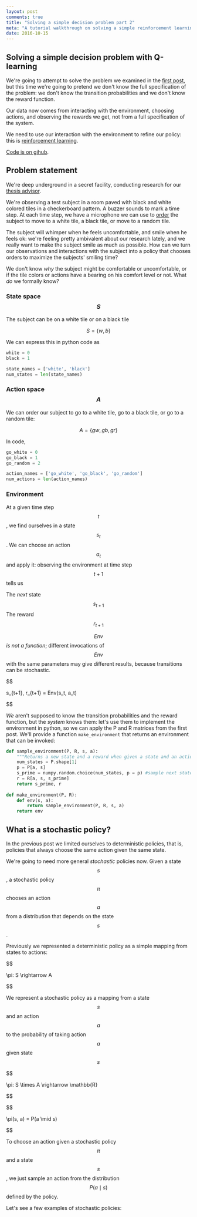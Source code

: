 ```yaml
---
layout: post
comments: true
title: "Solving a simple decision problem part 2"
meta: "A tutorial walkthrough on solving a simple reinforcement learning problem using tabular Q-learning in python."
date: 2016-10-15
---
```


## Solving a simple decision problem with Q-learning

We're going to attempt to solve the problem we examined in the [first post](/blog/2016/10/15/solving-a-simple-decision-problem-1), but this time we're going to pretend we don't know the full specification of the problem: we don't know the transition probabilities and we don't know the reward function.

Our data now comes from interacting with the environment, choosing actions, and observing the rewards we get, not from a full specification of the system.

We need to use our interaction with the environment to refine our policy: this is [reinforcement learning](https://webdocs.cs.ualberta.ca/~sutton/book/ebook/node28.html).

[Code is on gihub](https://github.com/miguelsimon/miguelsimon.github.io/tree/master/code).

## Problem statement

We're deep underground in a secret facility, conducting research for our [thesis advisor](https://en.wikipedia.org/wiki/Donald_Ewen_Cameron#MKULTRA_Subproject_68).

We're observing a test subject in a room paved with black and white colored tiles in a checkerboard pattern. A buzzer sounds to mark a time step. At each time step, we have a microphone we can use to [order](http://www.syndicatewiki.com/wiki/Persuadertron) the subject to move to a white tile, a black tile, or move to a random tile. 

The subject will whimper when he feels uncomfortable, and smile when he feels ok: we're feeling pretty ambivalent about our research lately, and we really want to make the subject smile as much as possible. How can we turn our observations and interactions with the subject into a policy that chooses orders to maximize the subjects' smiling time?

We don't know *why* the subject might be comfortable or uncomfortable, or if the tile colors or actions have a bearing on his comfort level or not. What *do* we formally know?

### State space $$ S $$
The subject can be on a white tile or on a black tile

$$
S = \{w, b\}
$$

We can express this in python code as

```python
white = 0
black = 1

state_names = ['white', 'black']
num_states = len(state_names)
```

### Action space $$ A $$
We can order our subject to go to a white tile, go to a black tile, or go to a random tile:

$$
A = \{gw, gb, gr\}
$$

In code,

```python
go_white = 0
go_black = 1
go_random = 2

action_names = ['go_white', 'go_black', 'go_random']
num_actions = len(action_names)
```

### Environment

At a given time step $$ t $$, we find ourselves in a state $$ s_t $$. We can choose an action $$ a_t $$ and apply it: observing the environment at time step $$ t + 1 $$ tells us

The *next* state $$ s_{t+1} $$
The reward $$ r_{t+1} $$

$$ Env $$ *is not a function*; different invocations of $$ Env $$ with the same parameters may give different results, because transitions can be stochastic.

$$

s_{t+1}, r_{t+1} = Env(s_t, a_t) 

$$

*We* aren't supposed to know the transition probabilities and the reward function, but the *system* knows them: let's use them to implement the environment in python, so we can apply the P and R matrices from the first post. We'll provide a function ```make_environment``` that returns an environment that can be invoked:

```python
def sample_environment(P, R, s, a):
    """Returns a new state and a reward when given a state and an action"""
    num_states = P.shape[1]
    p = P[a, s]
    s_prime = numpy.random.choice(num_states, p = p) #sample next state
    r = R[a, s, s_prime]
    return s_prime, r
    
def make_environment(P, R):
    def env(s, a):
        return sample_environment(P, R, s, a)
    return env
```

## What is a stochastic policy?

In the previous post we limited ourselves to deterministic policies, that is, policies that always choose the same action given the same state.

We're going to need more general *stochastic* policies now. Given a state $$ s $$, a stochastic policy $$ \pi $$ chooses an action $$ a $$ from a distribution that depends on the state $$ s $$.

Previously we represented a deterministic policy as a simple mapping from states to actions:

$$

\pi: S \rightarrow A

$$

We represent a stochastic policy as a mapping from a state $$ s $$ and an action $$ a $$ to the probability of taking action $$ a $$ given state $$ s $$

$$

\pi: S \times A \rightarrow \mathbb{R}

$$

$$

\pi(s, a) = P(a \mid s)

$$

To choose an action given a stochastic policy $$ \pi $$ and a state $$ s $$, we just sample an action from the distribution $$ P(a \mid s) $$ defined by the policy.

Let's see a few examples of stochastic policies:




